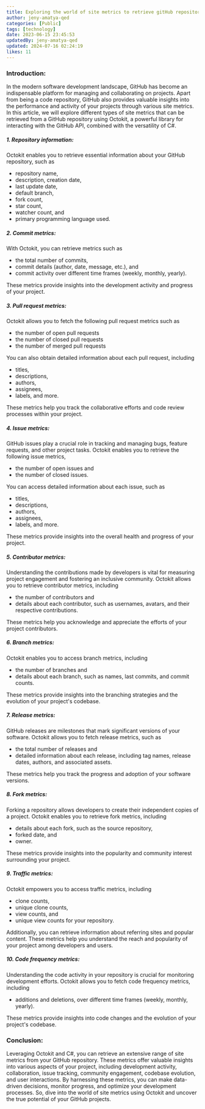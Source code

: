 ```yaml
---
title: Exploring the world of site metrics to retrieve gitHub repository data with octokit and C#
author: jeny-amatya-qed
categories: [Public]
tags: [technology]
date: 2023-06-15 23:45:53 
updatedBy: jeny-amatya-qed
updated: 2024-07-16 02:24:19 
likes: 11
---
```


### Introduction:
In the modern software development landscape, GitHub has become an indispensable platform for managing and collaborating on projects. Apart from being a code repository, GitHub also provides valuable insights into the performance and activity of your projects through various site metrics. In this article, we will explore different types of site metrics that can be retrieved from a GitHub repository using Octokit, a powerful library for interacting with the GitHub API, combined with the versatility of C#.

##### 1. Repository information:
Octokit enables you to retrieve essential information about your GitHub repository, such as
   * repository name, 
   * description, creation date, 
   * last update date, 
   * default branch, 
   * fork count, 
   * star count, 
   * watcher count, and 
   * primary programming language used.

##### 2. Commit metrics:
With Octokit, you can retrieve metrics such as 
   *  the total number of commits, 
   * commit details (author, date, message, etc.), and 
   * commit activity over different time frames (weekly, monthly, yearly).
   
 These metrics provide insights into the development activity and progress of your project.

##### 3. Pull request metrics:
Octokit allows you to fetch the following pull request metrics such as 
* the number of open pull requests
* the number of closed pull requests
* the number of merged pull requests

You can also obtain detailed information about each pull request, including 
* titles, 
* descriptions, 
* authors, 
* assignees,
* labels, and more. 

These metrics help you track the collaborative efforts and code review processes within your project.

##### 4. Issue metrics:
GitHub issues play a crucial role in tracking and managing bugs, feature requests, and other project tasks. Octokit enables you to retrieve the following issue metrics,
* the number of open issues and 
* the number of closed issues. 

You can access detailed information about each issue, such as 
* titles, 
* descriptions, 
* authors, 
* assignees, 
* labels, and more. 

These metrics provide insights into the overall health and progress of your project.

##### 5. Contributor metrics:
Understanding the contributions made by developers is vital for measuring project engagement and fostering an inclusive community. Octokit allows you to retrieve contributor metrics, including 
*  the number of contributors and 
* details about each contributor, such as usernames, avatars, and their respective contributions. 

These metrics help you acknowledge and appreciate the efforts of your project contributors.

##### 6. Branch metrics:
Octokit enables you to access branch metrics, including 
* the number of branches and 
* details about each branch, such as names, last  commits, and commit counts. 

These metrics provide insights into the branching strategies and the evolution of your project's codebase.

##### 7. Release metrics: 
GitHub releases are milestones that mark significant versions of your software. Octokit allows you to fetch release metrics, such as 
* the total number of releases and 
* detailed information about each release, including tag names, release dates, authors, and associated assets. 

These metrics help you track the progress and adoption of your software versions.

##### 8. Fork metrics:
Forking a repository allows developers to create their independent copies of a project. Octokit enables you to retrieve fork metrics, including 
* details about each fork, such as the source repository, 
* forked date, and 
* owner. 

These metrics provide insights into the popularity and community interest surrounding your project.

##### 9. Traffic metrics:
Octokit empowers you to access traffic metrics, including 
* clone counts, 
* unique clone counts, 
* view counts, and 
* unique view counts for your repository. 

Additionally, you can retrieve information about referring sites and popular content. These metrics help you understand the reach and popularity of your project among developers and users.

##### 10. Code frequency metrics:
Understanding the code activity in your repository is crucial for monitoring development efforts. Octokit allows you to fetch code frequency metrics, including 
* additions and deletions, over different time frames (weekly, monthly, yearly). 

 These metrics provide insights into code changes and the evolution of your project's codebase.

### Conclusion:
Leveraging Octokit and C#, you can retrieve an extensive range of site metrics from your GitHub repository. These metrics offer valuable insights into various aspects of your project, including development activity, collaboration, issue tracking, community engagement, codebase evolution, and user interactions. By harnessing these metrics, you can make data-driven decisions, monitor progress, and optimize your development processes. So, dive into the world of site metrics using Octokit and uncover the true potential of your GitHub projects.